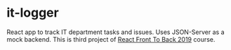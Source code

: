 # it-logger

React app to track IT department tasks and issues. Uses JSON-Server as a mock backend. This is third project of [React Front To Back 2019](https://www.udemy.com/modern-react-front-to-back/) course.
